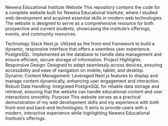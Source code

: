 Newera Educational Institute Website
This repository contains the code for a complete website built for Newera Educational Institute, where I studied web development and acquired essential skills in modern web technologies. The website is designed to serve as a comprehensive resource for both prospective and current students, showcasing the institute’s offerings, events, and community resources.

Technology Stack
Next.js: Utilized as the front-end framework to build a dynamic, responsive interface that offers a seamless user experience.
PostgreSQL: Implemented as the database to handle data management and ensure efficient, secure storage of information.
Project Highlights
Responsive Design: Designed to adapt seamlessly across devices, ensuring accessibility and ease of navigation on mobile, tablet, and desktop.
Dynamic Content Management: Leveraged Next.js features to display and manage content dynamically, enhancing user engagement and interaction.
Robust Data Handling: Integrated PostgreSQL for reliable data storage and retrieval, ensuring that the website can handle educational content and user interactions smoothly.
Purpose
This website serves as a practical demonstration of my web development skills and my experience with both front-end and back-end technologies. It aims to provide users with a modern, interactive experience while highlighting Newera Educational Institute’s offerings.
